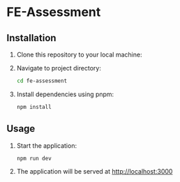 # FE-Assessment

## Installation

1. Clone this repository to your local machine:

2. Navigate to project directory:

    ```bash
    cd fe-assessment
    ```

3. Install dependencies using pnpm:

    ```bash
    npm install
    ```

## Usage

1. Start the application:

    ```bash
    npm run dev
    ```

2. The application will be served at <http://localhost:3000>
